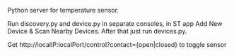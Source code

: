 Python server for temperature sensor.

Run discovery.py and device.py in separate consoles, in ST app Add New Device & Scan Nearby Devices.  After that just run devices.py.

Get http://localIP:localPort/control?contact={open|closed} to toggle sensor
